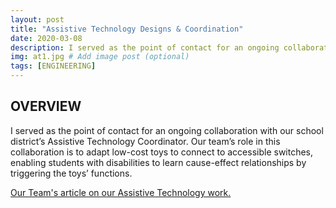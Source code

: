 ```yaml
---
layout: post
title: "Assistive Technology Designs & Coordination"
date: 2020-03-08
description: I served as the point of contact for an ongoing collaboration with our school district’s Assistive Technology Coordinator. Our team’s role in this collaboration is to adapt low-cost toys to connect to accessible switches, enabling students with disabilities to learn cause-effect relationships by triggering the toys’ functions.  # Add post description (optional)
img: at1.jpg # Add image post (optional)
tags: [ENGINEERING]
---
```





## OVERVIEW

I served as the point of contact for an ongoing collaboration with our school district’s Assistive Technology Coordinator. Our team’s role in this collaboration is to adapt low-cost toys to connect to accessible switches, enabling students with disabilities to learn cause-effect relationships by triggering the toys’ functions.

[Our Team's article on our Assistive Technology work.](http://team2363.org/2020/04/beyond-chairmans-teaming-up-to-build-assistive-tech)

